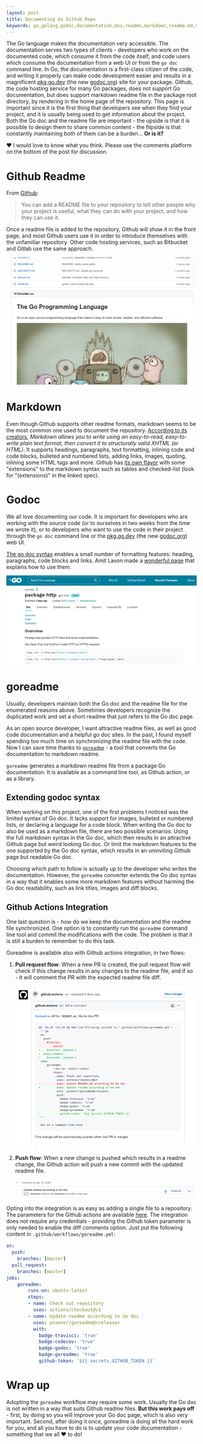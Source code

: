 ```yaml
---
layout: post
title: Documenting Go Github Repo
keywords: go,golang,godoc,documentation,doc,readme,markdown,readme.md,maintain,go.dev,pkg.go.dev,godoc.org,opensource,open-source,open,source
---
```


The Go language makes the documentation very accessible. The documentation serves two types of
clients - developers who work on the documented code, which consume it from the code itself, and
code users which consume the documentation from a web UI or from the `go doc` command line. In Go,
the documentation is a first-class citizen of the code, and writing it properly can make code
development easier and results in a magnificent [pkg.go.dev](pkg.go.dev) (the new
[godoc.org](godoc.org)) site for your package. Github, the code hosting service for many Go
packages, does not support Go documentation, but does support markdown readme file in the package
root directory, by rendering in the home page of the repository. This page is important since it is
the first thing that developers see when they find your project, and it is usually being used to get
information about the project. Both the Go doc and the readme file are important - the upside is
that it is possible to design them to share common content - the flipside is that constantly
maintaining both of them can be a burden… **Or is it?**

:heart: I would love to know what you think. Please use the comments platform on the bottom of the post for discussion.

# Github Readme

From [Github](https://help.github.com/en/github/creating-cloning-and-archiving-repositories/about-readmes):

> You can add a README file to your repository to tell other people why your project is useful, what
> they can do with your project, and how they can use it.

Once a readme file is added to the repository, Github will show it in the front page, and most
Github users use it in order to introduce themselves with the unfamiliar repository. Other code
hosting services, such as Bitbucket and Gitlab use the same approach.

![Github readme of the Go programming language](/images/goreadme/readme.png)

# Markdown

Even though Github supports other readme formats, markdown seems to be the most common one used to
document the repository. [According to its creators](https://daringfireball.net/projects/markdown/),
_Markdown allows you to write using an easy-to-read, easy-to-write plain text format, then convert
it to structurally valid XHTML (or HTML)_. It supports headings, paragraphs, text formatting,
inlining code and code blocks, bulleted and numbered lists, adding links, images, quoting, inlining
some HTML tags and more. Github has [its own flavor](https://github.github.com/gfm/) with some
"extensions" to the markdown syntax such as tables and checked-list (look for "(extensions)" in the
linked spec).

# Godoc

We all love documenting our code. It is important for developers who are working with the source
code (or to ourselves in two weeks from the time we wrote it), or to developers who want to use the
code in their project through the `go doc` command line or the [pkg.go.dev](http://pkg.go.dev)
(the new [godoc.org](http://godoc.org)) web UI.

[The go doc syntax](https://blog.golang.org/godoc) enables a small number of formatting features:
heading, paragraphs, code blocks and links. Amit Lavon made a
[wonderful page](https://pkg.go.dev/github.com/fluhus/godoc-tricks?tab=doc) that explains how to use
them.

![go.dev Go doc of the net/http package](/images/goreadme/godoc.png)

# goreadme

Usually, developers maintain both the Go doc and the readme file for the enumerated reasons above.
Sometimes developers recognize the duplicated work and set a short readme that just refers to the Go
doc page.

As an open source developer, I want attractive readme files, as well as good code documentation and
a helpful go doc sites. In the past, I found myself spending too much time on synchronizing the
readme file with the code. Now I can save time thanks to
[`goreadme`](https://github.com/posener/goreadme) - a tool that converts the Go documentation to
markdown readme.

`goreadme` generates a markdown readme file from a package Go documentation. It is available as a
command line tool, as Github action, or as a library.

## Extending godoc syntax

When working on this project, one of the first problems I noticed was the limited syntax of Go doc.
It lacks support for images, bulleted or numbered lists, or declaring a language for a code block.
When writing the Go doc to also be used as a markdown file, there are two possible scenarios:
Using the full markdown syntax in the Go doc, which then results in an attractive Github page but
weird looking Go doc. Or limit the markdown features to the one supported by the Go doc syntax,
which results in an uninviting Github page but readable Go doc.

Choosing which path to follow is actually up to the developer who writes the documentation. However,
the `goreadme` converter extends the Go doc syntax in a way that it enables some more markdown
features without harming the Go doc readability, such as link titles, images and diff blocks.

## Github Actions Integration

One last question is - how do we keep the documentation and the readme file synchronized. One option
is to constantly run the `goreadme` command line tool and commit the modifications with the code.
The problem is that it is still a burden to remember to do this task.

Goreadme is available also with Github actions integration, in two flows:

1. **Pull request flow**: When a new PR is created, the pull request flow will check if this change
   results in any changes to the readme file, and if so - it will comment the PR with the expected
   readme file diff.

   ![pull request comment example](/images/goreadme/pr.png)

1. **Push flow**: When a new change is pushed which results in a readme change, the Github action
   will push a new commit with the updated readme file.

   ![commit example](/images/goreadme/commit.png)

Opting into the integration is as easy as adding a single file to a repository. The parameters for
the Github actions are available [here](https://github.com/posener/goreadme/blob/master/action.yml).
The integration does not require any credentials - providing the Github token parameter is only
needed to enable the diff comments option. Just put the following content in
`.github/workflows/goreadme.yml`:

```yml
on:
  push:
    branches: [master]
  pull_request:
    branches: [master]
jobs:
    goreadme:
        runs-on: ubuntu-latest
        steps:
        - name: Check out repository
          uses: actions/checkout@v2
        - name: Update readme according to Go doc
          uses: posener/goreadme@<release>
          with:
            badge-travisci: 'true'
            badge-codecov: 'true'
            badge-godoc: 'true'
            badge-goreadme: 'true'
            github-token: '${{ secrets.GITHUB_TOKEN }}'
```

# Wrap up

Adopting the `goreadme` workflow may require some work. Usually the Go doc is not written in a way
that suits Github readme files. **But this work pays off** - first, by doing so you will improve
your Go doc page, which is also very important. Second, after doing it once, goreadme is doing all
the hard work for you, and all you have to do is to update your code documentation - something that
we all :heart: to do!